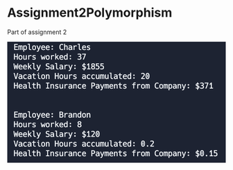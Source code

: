 # Assignment2Polymorphism
Part of assignment 2

![](https://github.com/esmppp/Assignment2Polymorphism/blob/aa107eb9b0efa061bae6083aa17c90ff1800a269/Screen%20Shot%202022-10-11%20at%201.46.41%20PM.png)
